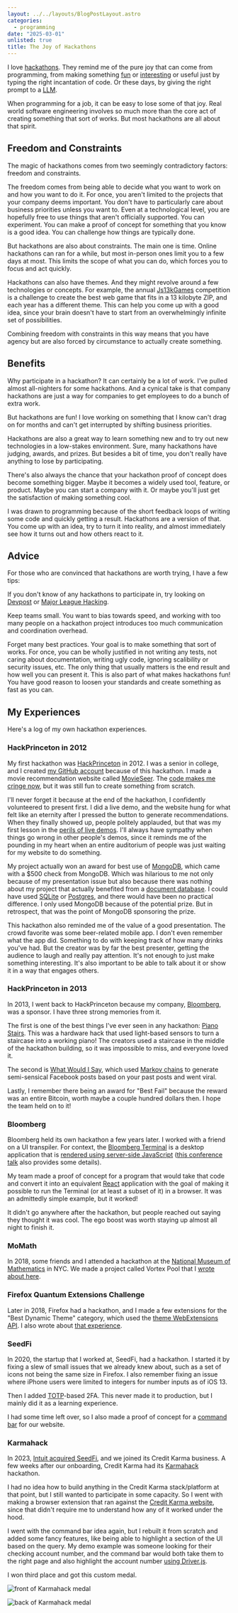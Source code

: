 ```yaml
---
layout: ../../layouts/BlogPostLayout.astro
categories:
  - programming
date: "2025-03-01"
unlisted: true
title: The Joy of Hackathons
---
```


I love [hackathons](https://en.wikipedia.org/wiki/Hackathon). They remind me of
the pure joy that can come from programming, from making something
[fun](https://www.jollycode.org/) or [interesting](https://neal.fun/) or useful
just by typing the right incantation of code. Or these days, by giving the right
prompt to a [LLM](https://en.wikipedia.org/wiki/Large_language_model).

When programming for a job, it can be easy to lose some of that joy. Real world
software engineering involves so much more than the core act of creating
something that sort of works. But most hackathons are all about that spirit.

## Freedom and Constraints

The magic of hackathons comes from two seemingly contradictory factors: freedom and
constraints.

The freedom comes from being able to decide what you want to work on and how you
want to do it. For once, you aren't limited to the projects that your company
deems important. You don't have to particularly care about business priorities
unless you want to. Even at a technological level, you are hopefully free to use
things that aren't officially supported. You can experiment. You can make a
proof of concept for something that you know is a good idea. You can challenge
how things are typically done.

But hackathons are also about constraints. The main one is time. Online
hackathons can ran for a while, but most in-person ones limit you to a few days
at most. This limits the scope of what you can do, which forces you to focus and
act quickly.

Hackathons can also have themes. And they might revolve around a few
technologies or concepts. For example, the annual
[Js13kGames](https://js13kgames.com/) competition is a challenge to create the
best web game that fits in a 13 kilobyte ZIP, and each year has a different
theme. This can help you come up with a good idea, since your brain doesn't have
to start from an overwhelmingly infinite set of possibilities.

Combining freedom with constraints in this way means that you have agency but
are also forced by circumstance to actually create something.

## Benefits

Why participate in a hackathon? It can certainly be a lot of work. I've pulled
almost all-nighters for some hackathons. And a cynical take is that company
hackathons are just a way for companies to get employees to do a bunch of extra
work.

But hackathons are fun! I love working on something that I know can't drag on
for months and can't get interrupted by shifting business priorities.

Hackathons are also a great way to learn something new and to try out new
technologies in a low-stakes environment. Sure, many hackathons have judging,
awards, and prizes. But besides a bit of time, you don't really have anything to
lose by participating.

There's also always the chance that your hackathon proof of concept does become
something bigger. Maybe it becomes a widely used tool, feature, or product.
Maybe you can start a company with it. Or maybe you'll just get the satisfaction
of making something cool.

I was drawn to programming because of the short feedback loops of writing some
code and quickly getting a result. Hackathons are a version of that. You come up
with an idea, try to turn it into reality, and almost immediately see how it
turns out and how others react to it.

## Advice

For those who are convinced that hackathons are worth trying, I have a few tips:

If you don't know of any hackathons to participate in, try looking on [Devpost](https://devpost.com/) or
[Major League Hacking](https://mlh.io/).

Keep teams small. You want to bias towards speed, and working with too many
people on a hackathon project introduces too much communication and coordination
overhead.

Forget many best practices. Your goal is to make something that sort of works.
For once, you can be wholly justified in not writing any tests, not caring about
documentation, writing ugly code, ignoring scalibility or security issues, etc.
The only thing that usually matters is the end result and how well you can
present it. This is also part of what makes hackathons fun! You have good reason
to loosen your standards and create something as fast as you can.

## My Experiences

Here's a log of my own hackathon experiences.

### HackPrinceton in 2012

My first hackathon was [HackPrinceton](https://www.hackprinceton.com/) in 2012.
I was a senior in college, and I created [my GitHub
account](https://github.com/dguo) because of this hackathon. I made a movie
recommendation website called [MovieSeer](https://github.com/dguo/movieseer).
The [code makes me cringe
now](https://www.dannyguo.com/blog/a-code-review-of-my-earliest-projects#movieseer),
but it was still fun to create something from scratch.

I'll never forget it because at the end of the hackathon, I confidently
volunteered to present first. I did a live demo, and the website hung for what
felt like an eternity after I pressed the button to generate recommendations.
When they finally showed up, people politely applauded, but that was my first
lesson in the [perils of live
demos](https://www.youtube.com/watch?v=znxQOPFg2mo). I'll always have sympathy
when things go wrong in other people's demos, since it reminds me of the
pounding in my heart when an entire auditorium of people was just waiting for my
website to do something.

My project actually won an award for best use of
[MongoDB](https://en.wikipedia.org/wiki/MongoDB), which came with a $500 check
from MongoDB. Which was hilarious to me not only because of my presentation
issue but also because there was nothing about my project that actually
benefited from a [document
database](https://en.wikipedia.org/wiki/Document-oriented_database). I could
have used [SQLite](https://en.wikipedia.org/wiki/SQLite) or
[Postgres](https://www.postgresql.org/), and there would have been no practical
difference. I only used MongoDB because of the potential prize. But in
retrospect, that was the point of MongoDB sponsoring the prize.

This hackathon also reminded me of the value of a good presentation. The crowd
favorite was some beer-related mobile app. I don't even remember what the app
did. Something to do with keeping track of how many drinks you've had. But the
creator was by far the best presenter, getting the audience to laugh and really
pay attention. It's not enough to just make something interesting. It's also
important to be able to talk about it or show it in a way that engages others.

### HackPrinceton in 2013

In 2013, I went back to HackPrinceton because my company,
[Bloomberg](https://en.wikipedia.org/wiki/Bloomberg_L.P.), was a sponsor. I have
three strong memories from it.

The first is one of the best things I've ever seen in any hackathon: [Piano
Stairs](https://www.instructables.com/Piano-Stairs-with-Arduino-and-Raspberry-Pi/).
This was a hardware hack that used light-based sensors to turn a staircase into
a working piano! The creators used a staircase in the middle of the hackathon
building, so it was impossible to miss, and everyone loved it.

The second is [What Would I
Say](https://thisisimportant.net/posts/what-would-i-say/), which used [Markov
chains](https://en.wikipedia.org/wiki/Markov_chain) to generate semi-sensical
Facebook posts based on your past posts and went viral.

Lastly, I remember there being an award for "Best Fail" because the reward was
an entire Bitcoin, worth maybe a couple hundred dollars then. I hope the team
held on to it!

### Bloomberg

Bloomberg held its own hackathon a few years later. I worked with a friend on a
UI transpiler. For context, the [Bloomberg
Terminal](https://en.wikipedia.org/wiki/Bloomberg_Terminal) is a desktop
application that is [rendered using server-side
JavaScript](https://news.ycombinator.com/item?id=21821327) ([this conference
talk](https://www.youtube.com/watch?v=ODgs0eWAIKc) also provides some details).

My team made a proof of concept for a program that would take that code and
convert it into an equivalent [React](https://react.dev/) application with the
goal of making it possible to run the Terminal (or at least a subset of it) in a
browser. It was an admittedly simple example, but it worked!

It didn't go anywhere after the hackathon, but people reached out saying they
thought it was cool. The ego boost was worth staying up almost all night to
finish it.

### MoMath

In 2018, some friends and I attended a hackathon at the [National Museum of
Mathematics](https://momath.org/) in NYC. We made a project called Vortex Pool
that I [wrote about
here](https://www.dannyguo.com/blog/momath-hackathon-2018-vortex-pool).

### Firefox Quantum Extensions Challenge

Later in 2018, Firefox had a hackathon, and I made a few extensions for the
"Best Dynamic Theme" category, which used the [theme WebExtensions
API](https://developer.mozilla.org/en-US/docs/Mozilla/Add-ons/WebExtensions/API/theme).
I also wrote about [that
experience](https://www.dannyguo.com/blog/building-dynamic-firefox-themes/).

### SeedFi

In 2020, the startup that I worked at, SeedFi, had a hackathon. I started it by
fixing a slew of small issues that we already knew about, such as a set of icons
not being the same size in Firefox. I also remember fixing an issue where iPhone
users were limited to integers for number inputs as of iOS 13.

Then I added
[TOTP](https://en.wikipedia.org/wiki/Time-based_one-time_password)-based 2FA.
This never made it to production, but I mainly did it as a learning experience.

I had some time left over, so I also made a proof of concept for a [command
bar](https://maggieappleton.com/command-bar) for our website.

### Karmahack

In 2023, [Intuit acquired
SeedFi](https://www.creditkarma.com/about/releases/intuit-to-acquire-financial-health-startup-seedfi),
and we joined its Credit Karma business. A few weeks after our onboarding,
Credit Karma had its
[Karmahack](https://engineering.creditkarma.com/karmahack-2021-recap-what-makes-a-good-hackathon)
hackathon.

I had no idea how to build anything in the Credit Karma stack/platform at that
point, but I still wanted to participate in some capacity. So I went with making
a browser extension that ran against the [Credit Karma
website](https://www.creditkarma.com/), since that didn't require me to
understand how any of it worked under the hood.

I went with the command bar idea again, but I rebuilt it from scratch and added
some fancy features, like being able to highlight a section of the UI based on
the query. My demo example was someone looking for their checking account
number, and the command bar would both take them to the right page and also
highlight the account number [using
Driver.js](https://driverjs.com/docs/simple-highlight).

I won third place and got this custom medal.

![front of Karmahack medal](https://i.imgur.com/cBi6Bvyl.jpg)

![back of Karmahack medal](https://i.imgur.com/tOiY6Ckl.jpg)

